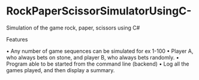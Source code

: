 # RockPaperScissorSimulatorUsingC-

Simulation of the game rock, paper, scissors using C#

Features

•	Any number of game sequences can be simulated for ex 1-100
•	Player A, who always bets on stone, and player B, who always bets randomly. 
•	Program able to be started from the command line (backend)
•	Log all the games played, and then display a summary.
